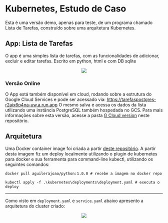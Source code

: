 # Kubernetes, Estudo de Caso
Esta é uma versão demo, apenas para teste, de um programa chamado Lista de Tarefas, construído sobre uma arquitetura Kubernetes.

## App: Lista de Tarefas
O app é uma simples lista de tarefas, com as funcionalidades de adicionar, excluir e editar tarefas. Escrito em python, html e com DB sqlite

<p align="center">
  <img src="https://user-images.githubusercontent.com/68448759/135730727-e8dee513-061d-4221-a366-21cc525eed38.PNG" />
</p>

### Versão Online
O App está também disponível em cloud, rodando sobre a estrutura do Google Cloud Services e pode ser acessado via: https://tarefaspostgres-r2aix6p4na-uw.a.run.app
O mesmo salva e acessa os dados da lista utilizando uma instância PostgreSQL também hospedada no GCS.
Para mais informações sobre esta versão, acesse a pasta [G Cloud version](https://github.com/joao-aguilera-c/Kubernetes-estudo-de-caso/tree/master/G%20Cloud%20Version) neste repositório.

## Arquitetura
Uma Docker container image foi criada a partir [deste repositório](https://hub.docker.com/repository/docker/aguilerajoao/python).
A partir desta imagem fiz um deploy localmente utilizando o plugin de kubernetes para docker e sua ferramenta para command-line kubectl, utilizando os seguintes comandos:

`docker pull aguilerajoao/python:1.0.0 # recebe a imagem no docker repo`

`kubectl apply -f .\kubernetes\deployments\deployment.yaml # executa o deploy`

---------

Como visto em `deployment.yaml` e `service.yaml` abaixo apresento a arquitetura do cluster criado:

<p align="center">
  <img src="https://user-images.githubusercontent.com/68448759/134965244-d70df5ea-03e4-4a19-81e6-d6e6ccbcfe34.png" />
</p>


